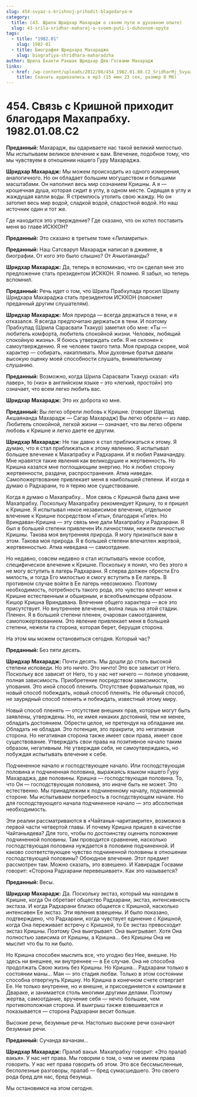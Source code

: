 ```yaml
---
slug: 454-svyaz-s-krishnoj-prihodit-blagodarya-m
category:
  title: (43. Шрила Шридхар Махарадж о своем пути и духовном опыте)
  slug: 43-srila-sridhar-maharaj-o-svoem-puti-i-duhovnom-opyte
tags:
  - title: "1982.01"
    slug: 1982-01
  - title: Биография Шридхара Махараджа
    slug: biografiya-shridhara-maharadzha
author: Шрила Бхакти Ракшак Шридхар Дев-Госвами Махарадж
links:
  - href: /wp-content/uploads/2012/08/454_1982.01.08.C2_SridharMj_Svyaz_s_Krishnoy_prihodit_blagodarya_Mahaprabhu.mp3
    title: Скачать аудиозапись в mp3 (15 мин 23 сек, размер 8 Мб)
---
```


# 454. Связь с Кришной приходит благодаря Махапрабху. 1982.01.08.C2

**Преданный:** Махарадж, вы одариваете нас такой великий милостью. Мы испытываем великое влечение к вам. Влечение, подобное тому, что мы чувствуем в отношении нашего Гуру Махараджа.

**Шридхар Махарадж:** Мы можем происходить из одного измерения, аналогичного. Но он обладает большим могуществом и большими масштабами. Он наполнил весь мир сознанием Кришны. А я — крошечная душа, которая сидит в углу, в одном месте. Сидящая в углу и жаждущая капли воды. Я стремлюсь утолить свою жажду. Но он затопил весь мир водой, сладкой водой, сладостной водой. Но наш источник один и тот же.

Где находится это утверждение? Где сказано, что он хотел поставить меня во главе ИСККОН?

**Преданный:** Это сказано в третьем томе «Лиламриты».

**Преданный:** Наш Сатсваруп Махарадж написал в дживине, в биографии. От кого это было слышно? От Ачьютананды?

**Шридхар Махарадж:** Да, теперь я вспоминаю, что он сделал мне это предложение стать президентом ИСККОН. Я помню. Я забыл, но теперь вспомнил.

**Преданный:** Речь идет о том, что Шрила Прабхупада просил Шрилу Шридхара Махараджа стать президентом ИСККОН (поясняет преданный другим слушателям).

**Шридхар Махарадж:** Моя природа — всегда держаться в тени, и я отказался. Я всегда предпочитаю держаться в тени. И поэтому Прабхупад (Шрила Сарасвати Тхакур) заметил обо мне: «Ты — любитель комфорта, любитель спокойной жизни. Человек, любящий спокойную жизнь». Я боюсь утверждать себя. Я не склонен к самоутверждению. Я не человек такого типа. Моя природа скорее, мой характер — собирать, накапливать. Мои духовные братья давали высокую оценку моей способности слушать, внимательному слушанию.

**Преданный:** Возможно, когда Шрила Сарасвати Тхакур сказал: «Из лавер», то («из» в английском языке – это «легкий, простой») это означает, что всем легко любить вас.

**Шридхар Махарадж:** Это их доброта ко мне.

**Преданный:** Вы легко обрели любовь к Кришне. (говорит Шрипад Акшаянанда Махарадж — Сагар Махарадж) Вы легко обрели — из лавр. Любитель спокойной, легкой жизни — означает, что вы легко обрели любовь к Кришне и легко даете ее другим.

**Шридхар Махарадж:** Не так давно я стал приближаться к этому. Я думаю, что я стал приближаться к этому явлению. Я испытывал большее влечение к Махапрабху и Радхарани. И я любил Рамачандру. Мне нравятся такие явления как великодушие и жертвенность. Но Кришна казался мне поглощающим энергию. Но я любил сторону жертвенности, раздачи, распространения. Атма ниведан. Самопожертвование привлекает меня в наибольшей степени. И когда я думаю о Радхарани, то я теряю мое существование.

Когда я думаю о Махапрабху… Моя связь с Кришной была дана мне Махапрабху. Поскольку Махапрабху рекомендует Кришну, то я пришел к Кришне. Я испытывал некое независимое влечение, отдельное влечение к Кришне посредством «Гиты», благодаря «Гите». Но Вриндаван-Кришна — эту связь мне дали Махапрабху и Радхарани. Я был в большей степени привлечен Их личностями, нежели личностью Кришны. Такова моя внутренняя природа. Я могу признаться вам в этом. Такова моя природа. Я в большей степени впечатлен жертвой, жертвенностью. Атма ниведана — самоотдание.

Но недавно, совсем недавно я стал испытывать некое особое, специфическое влечение к Кришне. Поскольку я понял, что без этого я не могу вступить в лагерь Радхарани. Я сперва должен обрести Его милость, и тогда Его милостью я смогу вступить в Ее лагерь. В противном случае войти в Ее лагерь невозможно. Поэтому необходимость, потребность такого рода, это чувство влечет меня к Кришне естественным и обширным, и всеобъемлющим образом. Кишор Кришна Вриндавана. Влечение общего характера — все это присутствует. Но внутреннее влечение, волна лишь на этой стадии. Пленен. Я в большей степени пленен, очарован самоотданием, самопожертвованием. Это явление привлекает меня в большей степени, нежели та сторона, которая берет, берущая сторона.

На этом мы можем остановиться сегодня. Который час?

**Преданный:** Без пяти десять.

**Шридхар Махарадж:** Почти десять. Мы дошли до столь высокой степени исповеди. Но это ничто. Это ничто! Это все зависит от Него. Поскольку все зависит от Него, то у нас нет ничего — полное упование, полная зависимость. Приобретение посредством зависимости, упования. Это иной способ пленить. Отсутствие формальных прав, но новый способ побеждать, новый способ пленять. Не обычный способ, не заурядный способ пленять и побеждать, известный этому миру.

Новый способ пленять — отсутствие внешних прав, которые могут быть заявлены, утверждены. Но, не имея никаких достояний, тем не менее, обладать достоянием. Обрести целое, не претендуя на обладание им. Обладать не обладая. Это потенция, это пракрити, это негативная сторона. Но негативная сторона также имеет свои права, имеет свое существование. Утверждать свои права на позитивное начало таким образом, негативным. Не утверждая себя, не самоутверждаясь, но побуждая испытывать влечение к себе.

Подчиненное начало и господствующее начало. Или господствующая половина и подчиненная половина, выражаясь языком нашего Гуру Махараджа, две половины. Кришна — господствующая половина. То, что Он — господствующая половина, это иначе быть не может. Это естественно. Мы принадлежим к подчиненному началу, подчиненной стороне. Мы испытываем потребность в господствующем начале. Но для господствующего начала подчиненное начало — это абсолютная необходимость.

Эти реалии рассматриваются в «Чайтанья-чаритамрите», возможно в первой части четвертой главы. И почему Кришна пришел в качестве Чайтаньядева? Для того, чтобы по достоинству оценить положение подчиненной половины. Там проводится сравнение, насколько господствующая половина нуждается в половине подчиненной. И каково соответствующее чувство подчиненной половины в отношении господствующей половины? Обоюдное влечение. Этот предмет рассмотрен там. Можно сказать, это взвешено. И Кавирадж Госвами говорит: «Сторона Радхарани перевешивает». Как это называется?

**Преданный:** Весы.

**Шридхар Махарадж:** Да. Поскольку экстаз, который мы находим в Кришне, когда Он обретает общество Радхарани, экстаз, интенсивность экстаза. И когда Радхарани близко общается с Кришной, насколько интенсивен Ее экстаз. Эти явления взвешены. И было показано, подтверждено, что Радхарани, когда чувствует единение с Кришной, когда Она переживает встречу с Кришной, то Ее экстаз превосходит экстаз Кришны. Поэтому Она выигрывает. Она выигрывает. Хотя Она полностью зависима от Кришны, а Кришна… без Кришны Она не мыслит что бы то ни было.

Но Кришна способен мыслить все, что угодно без Нее, внешне. Но здесь ни внешнее, ни внутреннее — в Ее случае. Она не способна продолжать Свою жизнь без Кришны. Но Кришна… Радхарани только в состоянии маны… Ман — это стадия любви. Только в этом состоянии способна отвергнуть Кришну. Но Кришна в конечном счете отвергает Ее. Не только внутренне, но и внешне, и присоединяется к компании в Двараке, и занимается столь многими другими делами. Поэтому жертва, самоотдание, вручение себя — нечто большее, чем противоположная сторона. И выигрыш также взвешивается и показывается — сторона Радхарани весит больше.

Высокие речи, безумные речи. Настолько высокие речи означают безумные речи.

**Преданный:** Сучанда вачанам…

**Шридхар Махарадж:** Пралаб вакья. Махапрабху говорит: «Это пралаб вакья». У нас нет права. Мы говорим о том, о чем не имеем права говорить. У нас нет права говорить об этом. Это все бессмысленные, бесполезные разговоры, пралаб — бред сумасшедшего. Это своего рода бред для нас, бред безумца.

Мы остановимся на этом сегодня.

